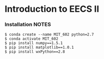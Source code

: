 # Introduction to EECS II




### Installation NOTES
```
$ conda create --name MIT_602 python=2.7
$ conda activate MIT_602
$ pip install numpy==1.5.1
$ pip install matplotlib==1.0.1
$ pip install wxPython==2.8
```


